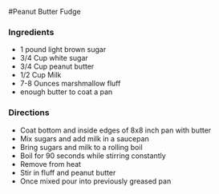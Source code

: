 #Peanut Butter Fudge


### Ingredients
- 1 pound light brown sugar
- 3/4 Cup white sugar
- 3/4 Cup peanut butter
- 1/2 Cup Milk
- 7-8 Ounces marshmallow fluff
- enough butter to coat a pan



### Directions
- Coat bottom and inside edges of 8x8 inch pan with butter
- Mix sugars and add milk in a saucepan
- Bring sugars and milk to a rolling boil
- Boil for 90 seconds while stirring constantly
- Remove from heat
- Stir in fluff and peanut butter
- Once mixed pour into previously greased pan

